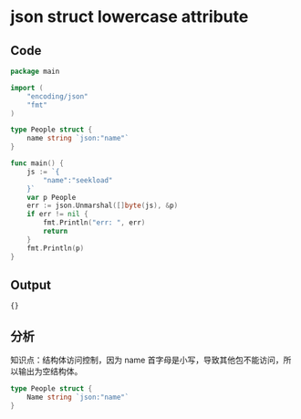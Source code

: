 # json struct lowercase attribute

## Code
```go
package main

import (
	"encoding/json"
	"fmt"
)

type People struct {
	name string `json:"name"`
}

func main() {
	js := `{
        "name":"seekload"
    }`
	var p People
	err := json.Unmarshal([]byte(js), &p)
	if err != nil {
		fmt.Println("err: ", err)
		return
	}
	fmt.Println(p)
}
```

## Output
```
{}
```

## 分析
知识点：结构体访问控制，因为 name 首字母是小写，导致其他包不能访问，所以输出为空结构体。

```go
type People struct {
    Name string `json:"name"`
}
```